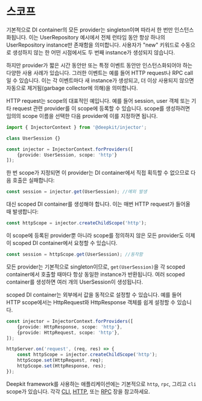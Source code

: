 # 스코프

기본적으로 DI container의 모든 provider는 singleton이며 따라서 한 번만 인스턴스화됩니다. 이는 UserRepository 예시에서 전체 런타임 동안 항상 하나의 UserRepository instance만 존재함을 의미합니다. 사용자가 "new" 키워드로 수동으로 생성하지 않는 한 어떤 시점에서도 두 번째 instance가 생성되지 않습니다.

하지만 provider가 짧은 시간 동안만 또는 특정 이벤트 동안만 인스턴스화되어야 하는 다양한 사용 사례가 있습니다. 그러한 이벤트는 예를 들어 HTTP request나 RPC call일 수 있습니다. 이는 각 이벤트마다 새 instance가 생성되고, 더 이상 사용되지 않으면 자동으로 제거됨(garbage collector에 의해)을 의미합니다.

HTTP request는 scope의 대표적인 예입니다. 예를 들어 session, user 객체 또는 기타 request 관련 provider를 이 scope에 등록할 수 있습니다. scope를 생성하려면 임의의 scope 이름을 선택한 다음 provider에 이를 지정하면 됩니다.

```typescript
import { InjectorContext } from '@deepkit/injector';

class UserSession {}

const injector = InjectorContext.forProviders([
    {provide: UserSession, scope: 'http'}
]);
```

한 번 scope가 지정되면 이 provider는 DI container에서 직접 획득할 수 없으므로 다음 호출은 실패합니다:

```typescript
const session = injector.get(UserSession); //예외 발생
```

대신 scoped DI container를 생성해야 합니다. 이는 매번 HTTP request가 들어올 때 발생합니다:

```typescript
const httpScope = injector.createChildScope('http');
```

이 scope에 등록된 provider뿐 아니라 scope를 정의하지 않은 모든 provider도 이제 이 scoped DI container에서 요청할 수 있습니다.

```typescript
const session = httpScope.get(UserSession); //동작함
```

모든 provider는 기본적으로 singleton이므로, `get(UserSession)`을 각 scoped container에서 호출할 때마다 항상 동일한 instance가 반환됩니다. 여러 scoped container를 생성하면 여러 개의 UserSession이 생성됩니다.

scoped DI container는 외부에서 값을 동적으로 설정할 수 있습니다. 예를 들어 HTTP scope에서는 HttpRequest와 HttpResponse 객체를 쉽게 설정할 수 있습니다.

```typescript
const injector = InjectorContext.forProviders([
    {provide: HttpResponse, scope: 'http'},
    {provide: HttpRequest, scope: 'http'},
]);

httpServer.on('request', (req, res) => {
    const httpScope = injector.createChildScope('http');
    httpScope.set(HttpRequest, req);
    httpScope.set(HttpResponse, res);
});
```

Deepkit framework를 사용하는 애플리케이션에는 기본적으로 `http`, `rpc`, 그리고 `cli` scope가 있습니다. 각각 [CLI](../cli.md), [HTTP](../http.md), 또는 [RPC](../rpc.md) 장을 참고하세요.